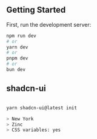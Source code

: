 ## Getting Started

First, run the development server:

```bash
npm run dev
# or
yarn dev
# or
pnpm dev
# or
bun dev
```


## shadcn-ui
```bash

yarn shadcn-ui@latest init

> New York
> Zinc
> CSS variables: yes

```
